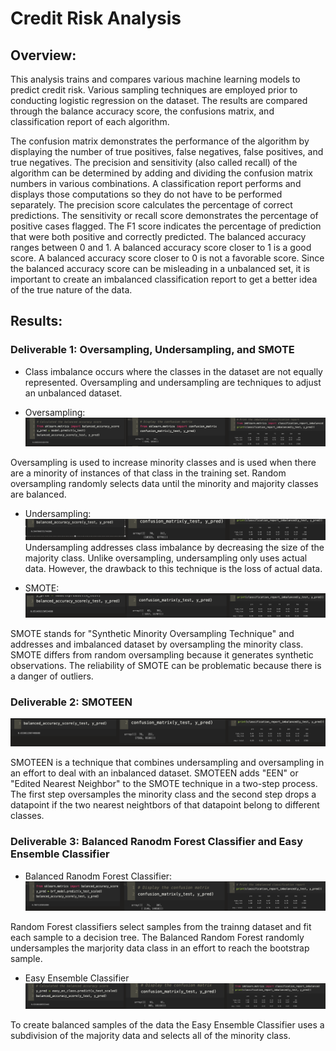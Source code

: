 # Credit Risk Analysis

## Overview:
This analysis trains and compares various machine learning models to predict credit risk.  Various sampling techniques are employed prior to conducting logistic regression on the dataset.  The results are compared through the balance accuracy score, the confusions matrix, and classification report of each algorithm.  

The confusion matrix demonstrates the performance of the algorithm by displaying the number of true positives, false negatives, false positives, and true negatives.  The precision and sensitivity (also called recall) of the algorithm can be determined by adding and dividing the confusion matrix numbers in various combinations.  A classification report performs and displays those computations so they do not have to be performed separately.  The precision score calculates the percentage of correct predictions.  The sensitivity or recall score demonstrates the percentage of positive cases flagged.  The F1 score indicates the percentage of prediction that were both positive and correctly predicted.  The balanced accuracy ranges between 0 and 1.  A balanced accuracy score closer to 1 is a good score.  A balanced accuracy score closer to 0 is not a favorable score.  Since the balanced accuracy score can be misleading in a unbalanced set, it is important to create an imbalanced classification report to get a better idea of the true nature of the data.


## Results:
### Deliverable 1: Oversampling, Undersampling, and SMOTE
* Class imbalance occurs where the classes in the dataset are not equally represented.  Oversampling and undersampling are techniques to adjust an unbalanced dataset.  

* Oversampling:
![oversample all](https://github.com/laurlen2112/credit_risk_analysis/blob/main/resources/del%201%20%20oversample%20all.png)

Oversampling is used to increase minority classes and is used when there are a minority of instances of that class in the training set.  Random oversampling randomly selects data until the minority and majority classes are balanced.  

* Undersampling: 
![undersample all](https://github.com/laurlen2112/credit_risk_analysis/blob/main/resources/del%201%20undersample%20all.png)
Undersampling addresses class imbalance by decreasing the size of the majority class.  Unlike oversampling, undersampling only uses actual data.  However, the drawback to this technique is the loss of actual data. 

* SMOTE:
![Smote all](https://github.com/laurlen2112/credit_risk_analysis/blob/main/resources/del%201%20smote%20all.png)

SMOTE stands for "Synthetic Minority Oversampling Technique" and addresses and imbalanced dataset by oversampling the minority class. SMOTE differs from random oversampling because it generates synthetic observations.  The reliability of SMOTE can be problematic because there is a danger of outliers. 

### Deliverable 2: SMOTEEN
![Smoteen all](https://github.com/laurlen2112/credit_risk_analysis/blob/main/resources/del%202%20smoteen%20all.png)

SMOTEEN is a technique that combines undersampling and oversampling in an effort to deal with an inbalanced dataset.  SMOTEEN adds "EEN" or "Edited Nearest Neighbor" to the SMOTE technique in a two-step process.  The first step oversamples the minority class and the second step drops a datapoint if the two nearest neightbors of that datapoint belong to different classes.  


### Deliverable 3: Balanced Ranodm Forest Classifier and Easy Ensemble Classifier

* Balanced Ranodm Forest Classifier:   
![Balanced Forrest](https://github.com/laurlen2112/credit_risk_analysis/blob/main/resources/del%203%20bal%20forest%20all.png)

Random Forest classifiers select samples from the trainng dataset and fit each sample to a decision tree.  The Balanced Random Forest randomly undersamples the marjority data class in an effort to reach the bootstrap sample.

* Easy Ensemble Classifier
![easy classifier](https://github.com/laurlen2112/credit_risk_analysis/blob/main/resources/del%203%20class%20bal%20accruacy%20all.png)

To create balanced samples of the data the Easy Ensemble Classifier uses a subdivision of the majority data and selects all of the minority class.  
